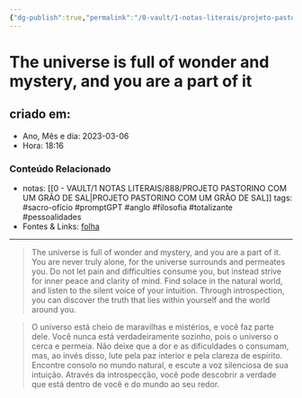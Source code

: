 ```yaml
---
{"dg-publish":true,"permalink":"/0-vault/1-notas-literais/projeto-pastorino/the-universe-is-full-of-wonder-and-mystery-and-you-are-a-part-of-it/","title":"The universe is full of wonder and mystery, and you are a part of it","tags":["sacro-ofício","promptGPT","anglo","filosofia","totalizante","pessoalidades"],"dgHomeLink":true,"dgShowLocalGraph":true,"dgShowFileTree":true,"dgEnableSearch":true}
---
```


# The universe is full of wonder and mystery, and you are a part of it

## criado em: 
-  Ano, Mês e dia: 2023-03-06
- Hora: 18:16

### Conteúdo Relacionado
- notas: [[0 - VAULT/1 NOTAS LITERAIS/888/PROJETO PASTORINO COM UM GRÃO DE SAL\|PROJETO PASTORINO COM UM GRÃO DE SAL]]
tags: #sacro-ofício #promptGPT #anglo #filosofia #totalizante #pessoalidades 
- Fontes & Links: [folha](https://www1.folha.uol.com.br/folha/livrariadafolha/825139-ha-cem-anos-nascia-carlos-torres-pastorino-autor-de-minutos-de-sabedoria.shtml)
---
>The universe is full of wonder and mystery, and you are a part of it. You are never truly alone, for the universe surrounds and permeates you. Do not let pain and difficulties consume you, but instead strive for inner peace and clarity of mind. Find solace in the natural world, and listen to the silent voice of your intuition. Through introspection, you can discover the truth that lies within yourself and the world around you.

>O universo está cheio de maravilhas e mistérios, e você faz parte dele. Você nunca está verdadeiramente sozinho, pois o universo o cerca e permeia. Não deixe que a dor e as dificuldades o consumam, mas, ao invés disso, lute pela paz interior e pela clareza de espírito. Encontre consolo no mundo natural, e escute a voz silenciosa de sua intuição. Através da introspecção, você pode descobrir a verdade que está dentro de você e do mundo ao seu redor.